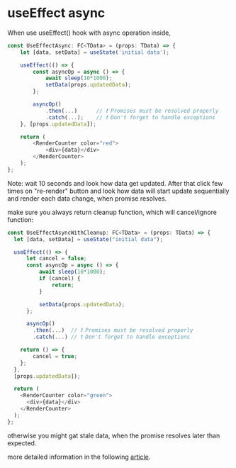 # useEffect async

When use useEffect() hook with async operation inside,

```ts
const UseEffectAsync: FC<TData> = (props: TData) => {
    let [data, setData] = useState('initial data');

    useEffect(() => {
        const asyncOp = async () => {
            await sleep(10*1000);
            setData(props.updatedData);
        };

        asyncOp()
            .then(...)      // ❗ Promises must be resolved properly
            .catch(...);    // ❗ Don't forget to handle exceptions
    }, [props.updatedData]);

    return (
        <RenderCounter color="red">
            <div>{data}</div>
        </RenderCounter>
    );
};
```

Note: wait 10 seconds and look how data get updated. After that click few times on "re-render" button and look how data will start update sequentially and render each data change, when promise resolves.

make sure you always return cleanup function, which will cancel/ignore function:

```ts
const UseEffectAsyncWithCleanup: FC<TData> = (props: TData) => {
  let [data, setData] = useState("initial data");

  useEffect(() => {
      let cancel = false;
      const asyncOp = async () => {
          await sleep(10*1000);
          if (cancel) {
              return;
          }

          setData(props.updatedData);
      };

      asyncOp()
        .then(...)  // ❗ Promises must be resolved properly
        .catch(...) // ❗ Don't forget to handle exceptions

    return () => {
        cancel = true;
    };
  },
  [props.updatedData]);

  return (
    <RenderCounter color="green">
      <div>{data}</div>
    </RenderCounter>
  );
};
```

otherwise you might gat stale data, when the promise resolves later than expected.

more detailed information in the following [article](https://dev.to/n1ru4l/homebrew-react-hooks-useasynceffect-or-how-to-handle-async-operations-with-useeffect-1fa8).
